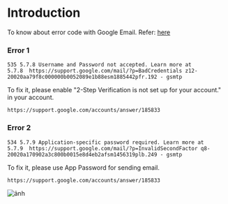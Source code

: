 # Introduction
To know about error code with Google Email. Refer: [here](https://support.google.com/a/answer/3726730?hl=en)

### Error 1
```
535 5.7.8 Username and Password not accepted. Learn more at
5.7.8  https://support.google.com/mail/?p=BadCredentials z12-20020aa79f8c000000b0052089e1b88esm1885442pfr.192 - gsmtp
```

To fix it, please enable "2-Step Verification is not set up for your account." in your account.
```
https://support.google.com/accounts/answer/185833
```

### Error 2
```
534 5.7.9 Application-specific password required. Learn more at
5.7.9  https://support.google.com/mail/?p=InvalidSecondFactor q8-20020a170902a3c800b0015e8d4eb2afsm1456319plb.249 - gsmtp
```

To fix it, please use App Password for sending email.
```
https://support.google.com/accounts/answer/185833
```

![ảnh](./docs/secure-account.PNG)